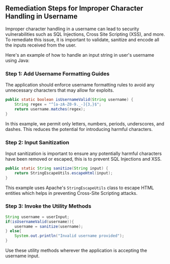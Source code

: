 

## Remediation Steps for Improper Character Handling in Username

Improper character handling in a username can lead to security vulnerabilities such as SQL Injections, Cross Site Scripting (XSS), and more. To remediate this issue, it is important to validate, sanitize and encode all the inputs received from the user.

Here's an example of how to handle an input string in user's username using Java:

### Step 1: Add Username Formatting Guides
The application should enforce username formatting rules to avoid any unnecessary characters that may allow for exploits.

```java
public static boolean isUsernameValid(String username) {
    String regex = "^[a-zA-Z0-9._-]{3,}$";
    return username.matches(regex);
}
```
In this example, we permit only letters, numbers, periods, underscores, and dashes. This reduces the potential for introducing harmful characters.

### Step 2: Input Sanitization
Input sanitization is important to ensure any potentially harmful characters have been removed or escaped, this is to prevent SQL Injections and XSS.

```java
public static String sanitize(String input) {
    return StringEscapeUtils.escapeHtml(input);
}
```
This example uses Apache's `StringEscapeUtils` class to escape HTML entities which helps in preventing Cross-Site Scripting attacks.

### Step 3: Invoke the Utility Methods

```java
String username = userInput;
if(isUsernameValid(username)){
    username = sanitize(username);
} else{
    System.out.println("Invalid username provided");
}
```
Use these utility methods wherever the application is accepting the username input. 